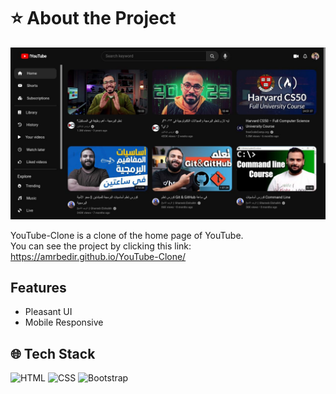 <h1>⭐ About the Project</h1>

![YouTube-Clone](./youtube-clone.jpg)

YouTube-Clone is a clone of the home page of YouTube.
<br>
You can see the project by clicking this link: https://amrbedir.github.io/YouTube-Clone/

<h2> Features </h2>

- Pleasant UI
- Mobile Responsive

<h2>🌐 Tech Stack</h2>

<div align="left">

![HTML](https://img.shields.io/badge/HTML5-E34F26?style=for-the-badge&logo=html5&logoColor=white)
![CSS](https://img.shields.io/badge/CSS3-1572B6?style=for-the-badge&logo=css3&logoColor=white)
![Bootstrap](https://img.shields.io/badge/Bootstrap-563D7C?style=for-the-badge&logo=bootstrap&logoColor=white)

</div>
